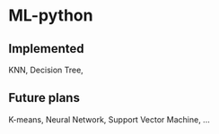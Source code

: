 # ML-python

## Implemented
KNN,
Decision Tree,

## Future plans
K-means,
Neural Network,
Support Vector Machine,
...
